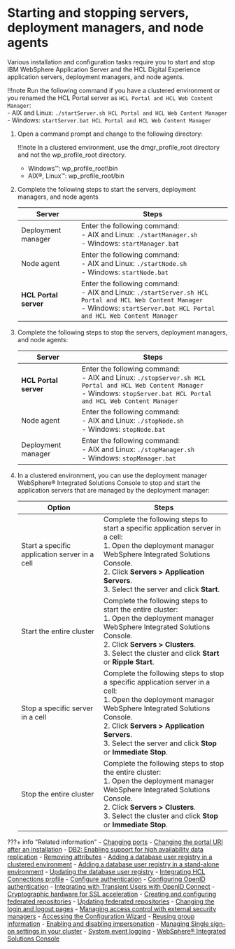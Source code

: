 # Starting and stopping servers, deployment managers, and node agents

Various installation and configuration tasks require you to start and stop IBM WebSphere Application Server and the HCL Digital Experience application servers, deployment managers, and node agents.

!!!note
    Run the following command if you have a clustered environment or you renamed the HCL Portal server as `HCL Portal and HCL Web Content Manager`: <br> -   AIX and Linux: `./startServer.sh HCL Portal and HCL Web Content Manager` <br> -   Windows: `startServer.bat HCL Portal and HCL Web Content Manager`

1.  Open a command prompt and change to the following directory:
    
    !!!note
        In a clustered environment, use the dmgr_profile_root directory and not the wp_profile_root directory.
    
    -   Windows™: wp_profile_root\bin
    -   AIX®, Linux™: wp_profile_root/bin

2.  Complete the following steps to start the servers, deployment managers, and node agents

    |Server|Steps|
    |------|-----|
    |Deployment manager|Enter the following command: <br>   -   AIX and Linux: `./startManager.sh`<br> -   Windows: `startManager.bat`|
    |Node agent|Enter the following command:  <br>  -   AIX and Linux: `./startNode.sh`<br> -   Windows: `startNode.bat`|
    |**HCL Portal server**|Enter the following command: <br> -   AIX and Linux: `./startServer.sh HCL Portal and HCL Web Content Manager` <br> -   Windows: `startServer.bat HCL Portal and HCL Web Content Manager`|

3.  Complete the following steps to stop the servers, deployment managers, and node agents:

    |Server|Steps|
    |------|-----|
    |**HCL Portal server**|Enter the following command:<br> -   AIX and Linux: `./stopServer.sh HCL Portal and HCL Web Content Manager`<br> -   Windows: `stopServer.bat HCL Portal and HCL Web Content Manager`|
    |Node agent|Enter the following command:  <br> -   AIX and Linux: `./stopNode.sh`<br> -   Windows: `stopNode.bat`|
    |Deployment manager|Enter the following command: <br> -   AIX and Linux: `./stopManager.sh`<br>  -   Windows: `stopManager.bat`|

4.  In a clustered environment, you can use the deployment manager WebSphere® Integrated Solutions Console to stop and start the application servers that are managed by the deployment manager:

    |Option|Steps|
    |------|-----|
    |Start a specific application server in a cell|Complete the following steps to start a specific application server in a cell: <br>   1.  Open the deployment manager WebSphere Integrated Solutions Console.<br> 2.  Click **Servers > Application Servers**.<br> 3.  Select the server and click **Start**.|
    |Start the entire cluster|Complete the following steps to start the entire cluster: <br> 1.  Open the deployment manager WebSphere Integrated Solutions Console. <br> 2.  Click **Servers > Clusters**.<br> 3.  Select the cluster and click **Start** or **Ripple Start**.|
    |Stop a specific server in a cell|Complete the following steps to stop a specific application server in a cell:  <br> 1.  Open the deployment manager WebSphere Integrated Solutions Console.<br> 2.  Click **Servers > Application Servers**. <br> 3.  Select the server and click **Stop** or **Immediate Stop**.|
    |Stop the entire cluster|Complete the following steps to stop the entire cluster:  <br> 1.  Open the deployment manager WebSphere Integrated Solutions Console.<br> 2.  Click **Servers > Clusters**.<br> 3.  Select the cluster and click **Stop** or **Immediate Stop**.|

???+ info "Related information" 
    -   [Changing ports](../manage/port_chg.md)
    -   [Changing the portal URI after an installation](../manage/siteurl_cfg/changing_portal_uri_after_install/index.md)
    -   [DB2: Enabling support for high availability data replication](../manage/db_mgmt_sys/db2_hadr.md)
    -   [Removing attributes](../manage/security/people/authentication/user_registry/vmm_atts/remove_attr_def.md)
    -   [Adding a database user registry in a clustered environment](../manage/security/people/authentication/user_registry/db_user_registry/add_db_usr_reg_clus.md)
    -   [Adding a database user registry in a stand-alone environment](../manage/security/people/authentication/user_registry/db_user_registry/add_db_usr_reg_stdal.md)
    -   [Updating the database user registry](../manage/security/people/authentication/user_registry/update_user_registry/update_db_ureg.md)
    -   [Integrating HCL Connections profile](../../extend_dx/integration/connections/configuration/cfg_connections_features/i_coll_t_enable_lcprofile.md)
    -   [Configure authentication](../../extend_dx/integration/connections/configuration/cfg_connections_features/integrating_cnx_tags/i_coll_t_enable_lctags_auth.md)
    -   [Configuring OpenID authentication](../manage/security/people/authentication/integrate_oid/index.md)
    -   [Integrating with Transient Users with OpenID Connect](../manage/security/people/authentication/integrate_oid/index.md)
    -   [Cryptographic hardware for SSL acceleration](../manage/security/information/confidentiality/configuring_ssl/sec_pw_crypt.md)
    -   [Creating and configuring federated repositories](../manage/security/people/authentication/customer_user_repo/create_update_fed_repo/add_cur_fed.md)
    -   [Updating federated repositories](../manage/security/people/authentication/customer_user_repo/create_update_fed_repo/add_cur_fed.md)
    -   [Changing the login and logout pages](../manage/security/people/authentication/external_sec_mgmt/sec_chg_login.md)
    -   [Managing access control with external security managers](../manage/security/people/authentication/external_sec_mgmt/man_acc_ext.md)
    -   [Accessing the Configuration Wizard](../../deployment/manage/portal_admin_tools/cfg_wizard/configuration/cw_run.md)
    -   [Reusing group information](../manage/security/people/authorization/users_and_groups/reuse_group_info.md)
    -   [Enabling and disabling impersonation](../manage/security/people/authorization/users_and_groups/impersonation/impers_enable_disable.md)
    -   [Managing Single sign-on settings in your cluster](../manage/config_cluster/managing_cluster/manage_sso.md)
    -   [System event logging](../manage/troubleshooting/logging_and_tracing/adsyslog.md)
    - [WebSphere® Integrated Solutions Console](portal_admin_tools/WebSphere_Integrated_Solutions_Console.md)
